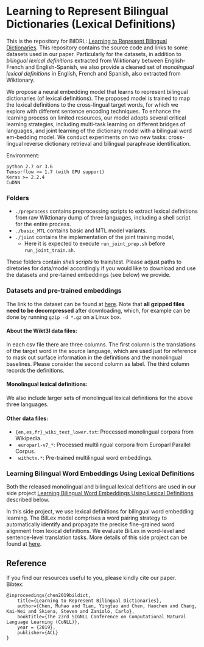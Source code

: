 # Learning to Represent Bilingual Dictionaries (Lexical Definitions)

This is the repository for BilDRL: [Learning to Represent Bilingual Dictionaries](https://www.aclweb.org/anthology/K19-1015.pdf). This repository contains the source code and links to some datasets used in our paper. Particularly for the datasets, in addition to *bilingual lexical definitions* extracted from Wiktionary between English-French and English-Spanish, we also provide a cleaned set of *monolingual lexical definitions* in English, French and Spanish, also extracted from Wiktionary.

We propose a neural embedding model that learns to represent bilingual dictionaries (of lexical definitions). The proposed model is trained to map the lexical definitions to the cross-lingual target words, for which we explore with different sentence encoding techniques. To enhance the learning process on limited resources, our model adopts several critical learning strategies, including multi-task learning on different bridges of languages, and joint learning of the dictionary model with a bilingual word em-bedding model. We conduct experiments on two new tasks: cross-lingual reverse dictionary retrieval and bilingual paraphrase identification.

Environment:

    python 2.7 or 3.6
    Tensorflow >= 1.7 (with GPU support)
    Keras >= 2.2.4
    CuDNN

### Folders

- `./preprocess` contains preprocessing scripts to extract lexical definitions from raw Wiktionary dump of three languages, including a shell script for the entire process.  
- `./basic_MTL` contains basic and MTL model variants.  
- `./joint` contains the implementation of the joint training model,
    -  Here it is expected to execute `run_joint_prep.sh` before `run_joint_train.sh`.

These folders contain *shell scripts* to train/test. Please adjust paths to diretories for data/model accordingly if you would like to download and use the datasets and pre-tained embeddings (see below) we provide.

### Datasets and pre-trained embeddings

The link to the dataset can be found at [here](https://drive.google.com/drive/folders/1Lm6Q5BxeU0ByR6DZcNfbWpntumiIKhYN?usp=sharing). 
Note that **all gzipped files need to be decompressed** after downloading, which, for example can be done by running `gzip -d *.gz` on a Linux box.

#### About the Wikt3l data files:  
In each csv file there are three columns. The first column is the translations of the target word in the source language, which are used just for reference to mask out surface information in the definitions and the monolingual baselines. Please consider the second column as label. The third column records the definitions.   

#### Monolingual lexical definitions:
We also include larger sets of monolingual lexical definitions for the above three languages. 

#### Other data files:
- `{en,es,fr}_wiki_text_lower.txt`: Processed monolingual corpora from Wikipedia.
- ` europarl-v7_*`: Processed multilingual corpora from Europarl Parallel Corpus.
- ` withctx.*`: Pre-trained multilingual word embeddings.

### Learning Bilingual Word Embeddings Using Lexical Definitions
Both the released monolingual and bilingual lexical defitions are used in our side project [Learning Bilingual Word Embeddings Using Lexical Definitions](https://www.aclweb.org/anthology/W19-4316/) described below.

In this side project, we use lexical definitions for bilingual word embedding learning. The BilLex model comprises a word pairing strategy to automatically identify and propagate the precise fine-grained word alignment from lexical definitions. We evaluate BilLex in word-level and sentence-level translation tasks. More details of this side project can be found at [here](https://github.com/swj0419/bilingual_dict_embeddings).

## Reference
If you find our resources useful to you, please kindly cite our paper.  
Bibtex:

    @inproceedings{chen2019bildict,
        title={Learning to Represent Bilingual Dictionaries},
        author={Chen, Muhao and Tian, Yingtao and Chen, Haochen and Chang, Kai-Wei and Skiena, Steven and Zaniolo, Carlo},
        booktitle={The 23rd SIGNLL Conference on Computational Natural Language Learning (CoNLL)},
        year = {2019},
        publisher={ACL}
    }
